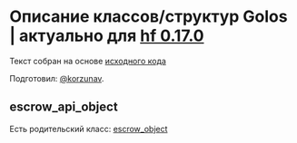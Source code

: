 # Описание классов/структур Golos | актуально для [hf 0.17.0](https://github.com/GolosChain/golos/releases/tag/v0.17.0)
Текст собран на основе [исходного кода](https://github.com/GolosChain/golos/tree/master/plugins/database_api/include/golos/plugins/database_api/forward.hpp)

Подготовил: [@korzunav](https://golos.io/@korzunav).

## escrow_api_object

Есть родительский класс: [escrow_object](escrow_object.md)

